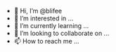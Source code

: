 - 👋 Hi, I’m @blifee
- 👀 I’m interested in ...
- 🌱 I’m currently learning ...
- 💞️ I’m looking to collaborate on ...
- 📫 How to reach me ...

<!---
blifee/blifee is a ✨ special ✨ repository because its `README.md` (this file) appears on your GitHub profile.
You can click the Preview link to take a look at your changes.
--->
